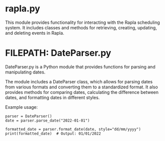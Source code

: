 # rapla.py

This module provides functionality for interacting with the Rapla scheduling system. It includes classes and methods for retrieving, creating, updating, and deleting events in Rapla.

# FILEPATH: DateParser.py

DateParser.py is a Python module that provides functions for parsing and manipulating dates.

The module includes a DateParser class, which allows for parsing dates from various formats and converting them to a standardized format. It also provides methods for comparing dates, calculating the difference between dates, and formatting dates in different styles.

Example usage:
```
parser = DateParser()
date = parser.parse_date("2022-01-01")

formatted_date = parser.format_date(date, style="dd/mm/yyyy")
print(formatted_date)  # Output: 01/01/2022
```
